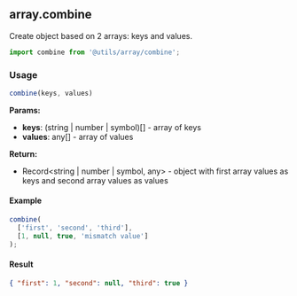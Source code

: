 ## array.combine

Create object based on 2 arrays: keys and values.

```javascript
import combine from '@utils/array/combine';
```

### Usage

```javascript
combine(keys, values)
```

**Params:**

* **keys**: (string | number | symbol)[] - array of keys
* **values**: any[] - array of values

**Return:**

* Record<string | number | symbol, any> - object with first array values as keys and second array values as values

#### Example

```javascript
combine(
  ['first', 'second', 'third'],
  [1, null, true, 'mismatch value']
);
```

#### Result

```json
{ "first": 1, "second": null, "third": true }
```